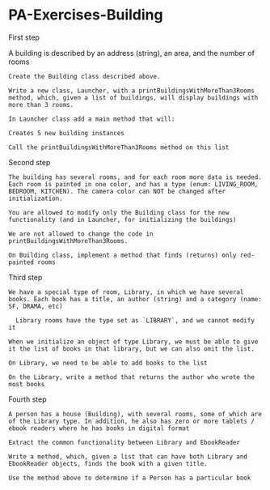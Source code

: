 # PA-Exercises-Building
First step

A building is described by an address (string), an area, and the number of rooms

    Create the Building class described above.

    Write a new class, Launcher, with a printBuildingsWithMoreThan3Rooms method, which, given a list of buildings, will display buildings with more than 3 rooms.

    In Launcher class add a main method that will:

    Creates 5 new building instances

    Call the printBuildingsWithMoreThan3Rooms method on this list
  
Second step

    The building has several rooms, and for each room more data is needed. Each room is painted in one color, and has a type (enum: LIVING_ROOM, BEDROOM, KITCHEN). The camera color can NOT be changed after initialization.

    You are allowed to modify only the Building class for the new functionality (and in Launcher, for initializing the buildings)

    We are not allowed to change the code in printBuildingsWithMoreThan3Rooms.

    On Building class, implement a method that finds (returns) only red-painted rooms

Third step

    We have a special type of room, Library, in which we have several books. Each book has a title, an author (string) and a category (name: SF, DRAMA, etc)

      Library rooms have the type set as `LIBRARY`, and we cannot modify it
      
    When we initialize an object of type Library, we must be able to give it the list of books in that library, but we can also omit the list.
    
    On Library, we need to be able to add books to the list
    
    On the Library, write a method that returns the author who wrote the most books
    
    
Fourth step

    A person has a house (Building), with several rooms, some of which are of the Library type. In addition, he also has zero or more tablets / ebook readers where he has books in digital format

    Extract the common functionality between Library and EbookReader

    Write a method, which, given a list that can have both Library and EbookReader objects, finds the book with a given title.

    Use the method above to determine if a Person has a particular book



    
